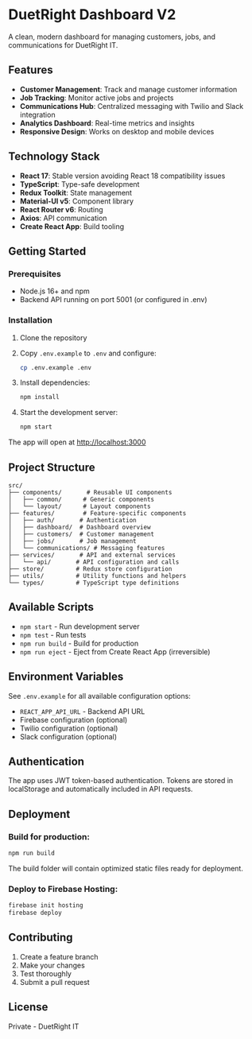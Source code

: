 # DuetRight Dashboard V2

A clean, modern dashboard for managing customers, jobs, and communications for DuetRight IT.

## Features

- **Customer Management**: Track and manage customer information
- **Job Tracking**: Monitor active jobs and projects
- **Communications Hub**: Centralized messaging with Twilio and Slack integration
- **Analytics Dashboard**: Real-time metrics and insights
- **Responsive Design**: Works on desktop and mobile devices

## Technology Stack

- **React 17**: Stable version avoiding React 18 compatibility issues
- **TypeScript**: Type-safe development
- **Redux Toolkit**: State management
- **Material-UI v5**: Component library
- **React Router v6**: Routing
- **Axios**: API communication
- **Create React App**: Build tooling

## Getting Started

### Prerequisites

- Node.js 16+ and npm
- Backend API running on port 5001 (or configured in .env)

### Installation

1. Clone the repository
2. Copy `.env.example` to `.env` and configure:
   ```bash
   cp .env.example .env
   ```

3. Install dependencies:
   ```bash
   npm install
   ```

4. Start the development server:
   ```bash
   npm start
   ```

The app will open at [http://localhost:3000](http://localhost:3000)

## Project Structure

```
src/
├── components/       # Reusable UI components
│   ├── common/      # Generic components
│   └── layout/      # Layout components
├── features/        # Feature-specific components
│   ├── auth/       # Authentication
│   ├── dashboard/  # Dashboard overview
│   ├── customers/  # Customer management
│   ├── jobs/       # Job management
│   └── communications/ # Messaging features
├── services/       # API and external services
│   └── api/       # API configuration and calls
├── store/         # Redux store configuration
├── utils/         # Utility functions and helpers
└── types/         # TypeScript type definitions
```

## Available Scripts

- `npm start` - Run development server
- `npm test` - Run tests
- `npm run build` - Build for production
- `npm run eject` - Eject from Create React App (irreversible)

## Environment Variables

See `.env.example` for all available configuration options:

- `REACT_APP_API_URL` - Backend API URL
- Firebase configuration (optional)
- Twilio configuration (optional)
- Slack configuration (optional)

## Authentication

The app uses JWT token-based authentication. Tokens are stored in localStorage and automatically included in API requests.

## Deployment

### Build for production:
```bash
npm run build
```

The build folder will contain optimized static files ready for deployment.

### Deploy to Firebase Hosting:
```bash
firebase init hosting
firebase deploy
```

## Contributing

1. Create a feature branch
2. Make your changes
3. Test thoroughly
4. Submit a pull request

## License

Private - DuetRight IT